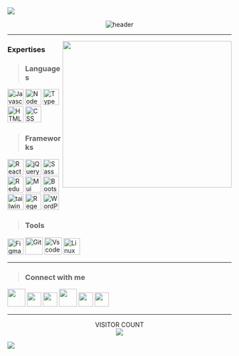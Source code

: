 <img src="https://user-images.githubusercontent.com/73097560/115834477-dbab4500-a447-11eb-908a-139a6edaec5c.gif">
 
<div align="center">
 
![header](https://capsule-render.vercel.app/api?type=waving&color=FDB813&height=300&section=header&text=Mohammad%20Abdollahzadeh&fontSize=50&animation=fadeIn&fontAlignY=38&desc=Front-end%20developer%20web%20-%20React.js&descAlignY=55&descAlign=50&descColor=000000)
</div>


<hr>

<img align="right" width="380" height="330" src="https://i2.wp.com/allhtaccess.info/wp-content/uploads/2018/03/programming.gif?fit=1281%2C716&ssl=1" />

<div align="left">
 
### Expertises

> ### Languages
<img src="https://raw.githubusercontent.com/danielcranney/readme-generator/main/public/icons/skills/javascript-colored.svg" width="36" alt="Javascript" 
title="Javascript"/>
<img src="https://static-00.iconduck.com/assets.00/node-js-icon-1901x2048-mk1e13df.png" width="36" alt="NodeJS"
title="NodeJS"/>
<img src="https://upload.wikimedia.org/wikipedia/commons/thumb/4/4c/Typescript_logo_2020.svg/2048px-Typescript_logo_2020.svg.png" width="36" alt="TypeScript"
title="TypeScript"/>
<img src="https://raw.githubusercontent.com/danielcranney/readme-generator/main/public/icons/skills/html5-colored.svg" width="36" alt="HTML" 
title="HTML"/>
<img src="https://raw.githubusercontent.com/danielcranney/readme-generator/main/public/icons/skills/css3-colored.svg" width="36" alt="CSS" 
title="CSS"/>

> ### Frameworks
<img src="https://raw.githubusercontent.com/danielcranney/readme-generator/main/public/icons/skills/react-colored.svg" width="36" alt="React" 
title="React"/>
 <img src="https://www.vectorlogo.zone/logos/jquery/jquery-icon.svg" width="36" alt="jQuery" 
title="jQuery"/>
<img src="https://raw.githubusercontent.com/danielcranney/readme-generator/main/public/icons/skills/sass-colored.svg" width="36" alt="Sass"
title="Sass"/>
<img src="https://cdn.iconscout.com/icon/free/png-256/free-redux-3629018-3030243.png" width="36" alt="Redux"
title="Redux"/>
<img src="https://iili.io/H8PZ9UB.png" width="36"  alt="Mui"
title="Mui"/>
<img src="https://raw.githubusercontent.com/danielcranney/readme-generator/main/public/icons/skills/bootstrap-colored.svg" width="36" alt="Bootstrap"
title="Bootstrap"/>
<img src="https://upload.wikimedia.org/wikipedia/commons/d/d5/Tailwind_CSS_Logo.svg" width="36"  alt="tailwind" title="Tailwind" />
<img src="https://icons.veryicon.com/png/o/object/material-design-icons-1/regex.png" width="36" alt="Regex"
title="Regex"/>
<img src="https://cdn-icons-png.flaticon.com/512/174/174881.png" width="36" alt="WordPress"
title="WordPress"/>

> ### Tools
<img src="https://raw.githubusercontent.com/danielcranney/readme-generator/main/public/icons/skills/figma-colored.svg" width="36" alt="Figma"
title="Figma"/>
<img src="https://upload.wikimedia.org/wikipedia/commons/thumb/3/3f/Git_icon.svg/2048px-Git_icon.svg.png" width="39" alt="Git"
title="Git"/>
<img src="https://cdn.icon-icons.com/icons2/2107/PNG/512/file_type_vscode_icon_130084.png" width="39" alt="Vscode"
title="Vscode"/>
<img src="https://upload.wikimedia.org/wikipedia/commons/thumb/3/35/Tux.svg/1200px-Tux.svg.png" width="37" alt="Linux"
title="Linux"/>
</div>
<hr>
            
> ### Connect with me

<div align="left">
<a href="mailto:mrdevpct@gmail.com" target="_blank" rel="noreferrer"><img src="https://upload.wikimedia.org/wikipedia/commons/thumb/7/7e/Gmail_icon_%282020%29.svg/768px-Gmail_icon_%282020%29.svg.png?20221017173631" width="40" /></a>
<a href="https://www.linkedin.com/in/devpct" target="_blank" rel="noreferrer"><img src="https://raw.githubusercontent.com/danielcranney/readme-generator/main/public/icons/socials/linkedin.svg" width="32" /></a>
<a href="https://codepen.io/MohammadAbdollahzadeh" target="_blank" rel="noreferrer"><img src="https://cdn-icons-png.flaticon.com/512/2111/2111501.png" width="32" /></a>
<a href="https://stackoverflow.com/users/18831761/mohammad-abdollahzadeh" target="_blank" rel="noreferrer"><img src="https://upload.wikimedia.org/wikipedia/commons/thumb/e/ef/Stack_Overflow_icon.svg/1200px-Stack_Overflow_icon.svg.png" width="40" /></a>
<a href="https://www.twitter.com/devpct" target="_blank" rel="noreferrer"><img src="https://raw.githubusercontent.com/danielcranney/readme-generator/main/public/icons/socials/twitter.svg" width="32" /></a>
<a href="https://www.instagram.com/devpct" target="_blank" rel="noreferrer"><img src="https://raw.githubusercontent.com/danielcranney/readme-generator/main/public/icons/socials/instagram.svg" width="32" /></a>
</div>

<hr>

<div align="center">

 
 
  VISITOR COUNT<br>
  <img src="https://profile-counter.glitch.me/mohammadabdollahzadeh/count.svg" />

</div>

 <img src="https://user-images.githubusercontent.com/73097560/115834477-dbab4500-a447-11eb-908a-139a6edaec5c.gif">
